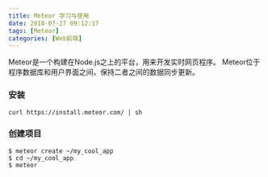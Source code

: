 ```yaml
---
title: Meteor 学习与使用
date: 2018-07-27 09:12:17
tags: [Meteor]
categories: [Web前端]
---
```


Meteor是一个构建在Node.js之上的平台，用来开发实时网页程序。
Meteor位于程序数据库和用户界面之间，保持二者之间的数据同步更新。

### 安装
`curl https://install.meteor.com/ | sh`

### 创建项目
```
$ meteor create ~/my_cool_app
$ cd ~/my_cool_app
$ meteor
```

